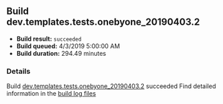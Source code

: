 ## Build dev.templates.tests.onebyone_20190403.2
- **Build result:** `succeeded`
- **Build queued:** 4/3/2019 5:00:00 AM
- **Build duration:** 294.49 minutes
### Details
Build [dev.templates.tests.onebyone_20190403.2](https://winappstudio.visualstudio.com/web/build.aspx?pcguid=a4ef43be-68ce-4195-a619-079b4d9834c2&builduri=vstfs%3a%2f%2f%2fBuild%2fBuild%2f27484) succeeded
Find detailed information in the [build log files](https://uwpctdiags.blob.core.windows.net/buildlogs/dev.templates.tests.onebyone_20190403.2_logs.zip)
